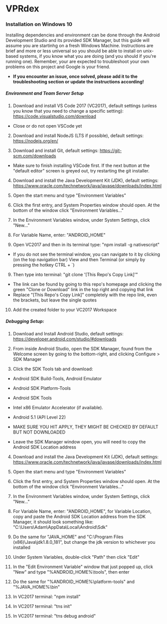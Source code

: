 # VPRdex

### Installation on Windows 10
  Installing dependencies and environment can be done through the Android Development Studio and its provided SDK Manager, but this guide will assume you are startinhg on a fresh Windows Machine. Instructions are brief and more or less universal so you should be able to install on unix-based systems, if you know what you are doing (and you should if you're running one). Remember, your are expected to troubleshoot your own problems on this project and Google is your friend. 
  
 - **If you encounter an issue, once solved, please add it to the troubleshooting section or update the instructions according!**
  
##### Environment and Team Server Setup
1. Download and install VS Code 2017 (VC2017), default settings (unless you know that you need to change a specific setting): https://code.visualstudio.com/download
- Close or do not open VSCode yet

2. Download and install NodeJS (LTS if possible), default settings: https://nodejs.org/en/

3. Download and install Git, default settings: https://git-scm.com/downloads

- Make sure to finish installing VSCode first. If the next button at the "default editor" screen is greyed out, try restarting the git installer.

4. Download and install the Java Development Kit (JDK), default settings: https://www.oracle.com/technetwork/java/javase/downloads/index.html

5. Open the start menu and type "Environment Variables"

6. Click the first entry, and System Properties window should open. At the bottom of the window click "Environment Variables..."

7. In the Environment Variables window, under System Settings, click "New..."

8. For Variable Name, enter: "ANDROID_HOME" 

5. Open VC2017 and then in its terminal type: "npm install -g nativescript"
- If you do not see the terminal window, you can navigate to it by clicking (on the top navigation bar) View and then Terminal (or simply by pressing the hotkey CTRL + \`)

9. Then type into terminal: "git clone '\[This Repo's Copy Link]'"

 - The link can be found by going to this repo's homepage and clicking the green "Clone or Download" link in the top right and copying that link
  - Replace "\[This Repo's Copy Link]" completely with the repo link, even the brackets, but leave the single quotes
  
10. Add the created folder to your VC2017 Workspace

##### Debugging Setup:
1. Download and Install Android Studio, default settings: https://developer.android.com/studio/#downloads

2. From inside Android Studio, open the SDK Manager, found from the Welcome screen by going to the bottom-right, and clicking Configure > SDK Manager

3. Click the SDK Tools tab and download: 
- Android SDK Build-Tools, Android Emulator
- Android SDK Platform-Tools
- Android SDK Tools
- Intel x86 Emulator Accelerator (if  available).
- Android 5.1 (API Level 22)

- MAKE SURE YOU HIT APPLY, THEY MIGHT BE CHECKED BY DEFAULT BUT NOT DOWNLOADED
- Leave the SDK Manager window open, you will need to copy the Android SDK Location address

4. Download and install the Java Development Kit (JDK), default settings: https://www.oracle.com/technetwork/java/javase/downloads/index.html

5. Open the start menu and type "Environment Variables"

6. Click the first entry, and System Properties window should open. At the bottom of the window click "Environment Variables..."

7. In the Environment Variables window, under System Settings, click "New..."

8. For Variable Name, enter: "ANDROID_HOME", for Variable Location, copy and paste the Android SDK Location address from the SDK Manager, it should look something like: "C:\Users\Adam\AppData\Local\Android\Sdk"

9. Do the same for "JAVA_HOME" and "C:\Program Files (x86)\Java\jdk1.8.0_181", but change the jdk version to whichever you installed

10. Under System Variables, double-click "Path" then click "Edit"

11. In the "Edit Environment Variable" window that just popped up, click "New" and type "%ANDROID_HOME%\tools", then enter

12. Do the same for "%ANDROID_HOME%\platform-tools" and "%JAVA_HOME%\bin"

2. In VC2017 terminal: "npm install"

3. In VC2017 terminal: "tns init"

4. In VC2017 terminal: "tns debug android"
